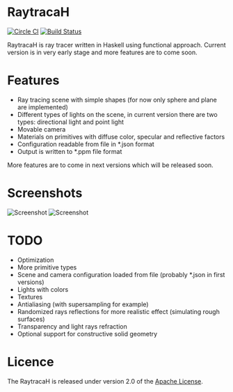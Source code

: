 # RaytracaH

[![Circle CI](https://circleci.com/gh/rafalnowak/RaytracaH.svg?style=svg)](https://circleci.com/gh/rafalnowak/RaytracaH) [![Build Status](https://travis-ci.org/rafalnowak/RaytracaH.svg?branch=master)](https://travis-ci.org/rafalnowak/RaytracaH)

RaytracaH is ray tracer written in Haskell using functional approach.
Current version is in very early stage and more features are to come soon.

# Features

- Ray tracing scene with simple shapes (for now only sphere and plane are implemented)
- Different types of lights on the scene, in current version there are two types: directional light and point light
- Movable camera
- Materials on primitives with diffuse color, specular and reflective factors
- Configuration readable from file in *.json format
- Output is written to *.ppm file format

More features are to come in next versions which will be released soon.

# Screenshots

![Screenshot](http://i.imgur.com/QeoX2Ab.png)
![Screenshot](http://i.imgur.com/H9zNJkg.png)

# TODO

- Optimization
- More primitive types
- Scene and camera configuration loaded from file (probably *.json in first versions)
- Lights with colors
- Textures
- Antialiasing (with supersampling for example)
- Randomized rays reflections for more realistic effect (simulating rough surfaces)
- Transparency and light rays refraction
- Optional support for constructive solid geometry

# Licence

The RaytracaH is released under version 2.0 of the [Apache License](http://www.apache.org/licenses/LICENSE-2.0).
